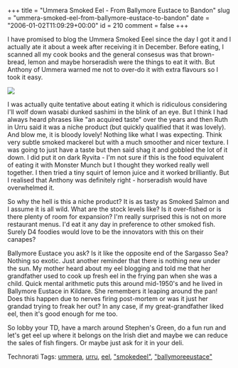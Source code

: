 +++
title = "Ummera Smoked Eel - From Ballymore Eustace to Bandon"
slug = "ummera-smoked-eel-from-ballymore-eustace-to-bandon"
date = "2006-01-02T11:09:29+00:00"
id = 210
comment = false
+++

I have promised to blog the Ummera Smoked Eeel since the day I got it and I actually ate it about a week after receiving it in December. Before eating, I scanned all my cook books and the general consesus was that brown-bread, lemon and maybe horseradish were the things to eat it with. But Anthony of Ummera warned me not to over-do it with extra flavours so I took it easy.

[![](http://static.flickr.com/38/80822648_73634d1c3d_m.jpg)](http://www.flickr.com/photos/bandon1/80822648/ "Photo Sharing")

I was actually quite tentative about eating it which is ridiculous considering I'll wolf down wasabi dunked sashimi in the blink of an eye. But I think I had always heard phrases like "an acquired taste" over the years and then Ruth in Urru said it was a niche product (but quickly qualified that it was lovely). And blow me, it is bloody lovely! Nothing like what I was expecting. Think very subtle smoked mackerel but with a much smoother and nicer texture. I was going to just have a taste but then said shag it and gobbled the lot of it down. I did put it on dark Ryvita - I'm not sure if this is the food equivalent of eating it with Monster Munch but I thought they worked really well together. I then tried a tiny squirt of lemon juice and it worked brilliantly. But I realised that Anthony was definitely right - horseradish would have overwhelmed it.

So why the hell is this a niche product? It is as tasty as Smoked Salmon and I assume it is all wild. What are the stock levels like? Is it over-fished or is there plenty of room for expansion? I'm really surprised this is not on more restaurant menus. I'd eat it any day in preference to other smoked fish. Surely D4 foodies would love to be the innovators with this on their canapes?

Ballymore Eustace you ask? Is it like the opposite end of the Sargasso Sea? Nothing so exotic. Just another reminder that there is nothing new under the sun. My mother heard about my eel blogging and told me that her grandfather used to cook up fresh eel in the frying pan when she was a child. Quick mental arithmetic puts this around mid-1950's and he lived in Ballymore Eustace in Kildare. She remembers it leaping around the pan! Does this happen due to nerves firing post-mortem or was it just her grandad trying to freak her out? In any case, if my great-grandfather liked eel, then it's good enough for me too.

So lobby your TD, have a march around Stephen's Green, do a fun run and let's get eel up where it belongs on the Irish diet and maybe we can reduce the sales of fish fingers. Or maybe just ask for it in your deli.

Technorati Tags: [ummera](http://technorati.com/tag/ummera), [urru](http://technorati.com/tag/urru), [eel](http://technorati.com/tag/eel), ["smokedeel"](http://technorati.com/tag/), ["ballymoreeustace"](http://technorati.com/tag/)
